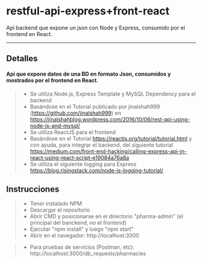 # restful-api-express+front-react
Api backend que expone un json con Node y Express, consumido por el frontend en React.

----------

Detalles
-------------

#### <i class="icon-refresh"></i> Api que expone datos de una BD en formato Json, consumidos y mostrados por el frontend en React.

> - Se utiliza Node.js, Express Template y MySQL Dependency para el backend
> - Basándose en el Tutorial publicado por jinalshah999 (https://github.com/jinalshah999) en https://jinalshahblog.wordpress.com/2016/10/06/rest-api-using-node-js-and-mysql/
> - Se utiliza ReactJS para el frontend
> - Basándose en el Tutorial https://reactjs.org/tutorial/tutorial.html y con ayuda, para integrar el backend, del siguiente tutorial https://medium.com/front-end-hacking/calling-express-api-in-react-using-react-script-e19084a76a8a
> - Se utiliza el siguiente logging para Express
https://blog.risingstack.com/node-js-logging-tutorial/

Instrucciones
-------------

> - Tener instalado NPM
> - Descargar el repositorio
> - Abrir CMD y posicionarse en el directorio "pharma-admin" (el principal del banckend, no el frontend)
> - Ejecutar "npm install" y luego "npm start"
> - Abrir en el navegador: http://localhost:3000

> - Para pruebas de servicios (Postman, etc): http://localhost:3000/db_requests/pharmacies